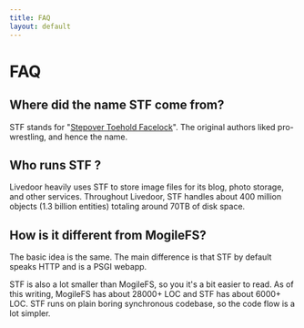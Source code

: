 ```yaml
---
title: FAQ
layout: default
---
```


# FAQ

## Where did the name STF come from?

STF stands for "<a href="http://en.wikipedia.org/wiki/Professional_wrestling_holds#STF">Stepover Toehold Facelock</a>". The original authors liked pro-wrestling, and hence the name.

## Who runs STF ?

Livedoor heavily uses STF to store image files for its blog, photo storage, and other services. Throughout Livedoor, STF handles about 400 million objects (1.3 billion entities) totaling around 70TB of disk space.

## How is it different from MogileFS?

The basic idea is the same. The main difference is that STF by default speaks HTTP and is a PSGI webapp.

STF is also a lot smaller than MogileFS, so you it's a bit easier to read. As of this writing, MogileFS has about 28000+ LOC and STF has about 6000+ LOC. STF runs on plain boring synchronous codebase, so the code flow is a lot simpler.
